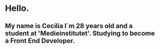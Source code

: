 # Hello.

My name is Cecilia I´m 28 years old and a student at 'Medieinstitutet'. Studying to become a Front End Developer.
-
